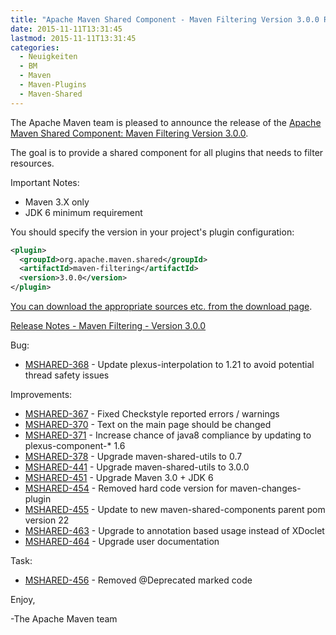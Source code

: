 ```yaml
---
title: "Apache Maven Shared Component - Maven Filtering Version 3.0.0 Released"
date: 2015-11-11T13:31:45
lastmod: 2015-11-11T13:31:45
categories:
  - Neuigkeiten
  - BM
  - Maven
  - Maven-Plugins
  - Maven-Shared
---
```

The Apache Maven team is pleased to announce the release of the 
[Apache Maven Shared Component: Maven Filtering Version 3.0.0](http://maven.apache.org/shared/maven-filtering/).

The goal is to provide a shared component for all plugins that needs to filter
resources.

Important Notes:

 * Maven 3.X only
 * JDK 6 minimum requirement

You should specify the version in your project's plugin configuration:

```xml
<plugin>
  <groupId>org.apache.maven.shared</groupId>
  <artifactId>maven-filtering</artifactId>
  <version>3.0.0</version>
</plugin>
```

[You can download the appropriate sources etc. from the download page](http://maven.apache.org/shared/maven-filtering/download.cgi).


<!-- more -->

[Release Notes - Maven Filtering - Version 3.0.0](https://issues.apache.org/jira/secure/ReleaseNote.jspa?projectId=12317922&version=12331472)

Bug:

 * [MSHARED-368](https://issues.apache.org/jira/browse/MSHARED-368) -  Update plexus-interpolation to 1.21 to avoid potential thread safety issues

Improvements:

 * [MSHARED-367](https://issues.apache.org/jira/browse/MSHARED-367) -  Fixed Checkstyle reported errors / warnings
 * [MSHARED-370](https://issues.apache.org/jira/browse/MSHARED-370) -  Text on the main page should be changed
 * [MSHARED-371](https://issues.apache.org/jira/browse/MSHARED-371) -  Increase chance of java8 compliance by updating to plexus-component-* 1.6
 * [MSHARED-378](https://issues.apache.org/jira/browse/MSHARED-378) -  Upgrade maven-shared-utils to 0.7
 * [MSHARED-441](https://issues.apache.org/jira/browse/MSHARED-441) -  Upgrade maven-shared-utils to 3.0.0
 * [MSHARED-451](https://issues.apache.org/jira/browse/MSHARED-451) -  Upgrade Maven 3.0 + JDK 6
 * [MSHARED-454](https://issues.apache.org/jira/browse/MSHARED-454) -  Removed hard code version for maven-changes-plugin
 * [MSHARED-455](https://issues.apache.org/jira/browse/MSHARED-455) -  Update to new maven-shared-components parent pom version 22
 * [MSHARED-463](https://issues.apache.org/jira/browse/MSHARED-463) -  Upgrade to annotation based usage instead of XDoclet
 * [MSHARED-464](https://issues.apache.org/jira/browse/MSHARED-464) -  Upgrade user documentation

Task:

 * [MSHARED-456](https://issues.apache.org/jira/browse/MSHARED-456) -  Removed @Deprecated marked code

Enjoy,

-The Apache Maven team
